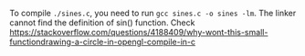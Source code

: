 To compile `./sines.c`, you need to run `gcc sines.c -o sines -lm`. The linker cannot find the definition of sin() function. Check https://stackoverflow.com/questions/4188409/why-wont-this-small-functiondrawing-a-circle-in-opengl-compile-in-c
